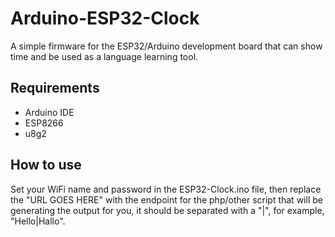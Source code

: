# Arduino-ESP32-Clock
 A simple firmware for the ESP32/Arduino development board that can show time and be used as a language learning tool.

## Requirements

- Arduino IDE
- ESP8266
- u8g2

## How to use

 Set your WiFi name and password in the ESP32-Clock.ino file, then replace the "URL GOES HERE" with the endpoint for the php/other script that will be generating the output for you, it should be separated with a "|", for example, "Hello|Hallo".
